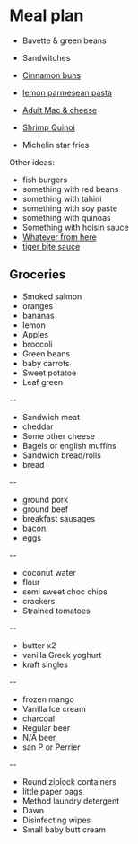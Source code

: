 # Meal plan

- Bavette & green beans
- Sandwitches

- [Cinnamon buns](https://www.bonappetit.com/recipe/cinnamon-date-sticky-buns)
- [lemon parmesean pasta](https://www.bonappetit.com/recipe/pasta-with-brown-butter-whole-lemon-and-parmesan)
- [Adult Mac & cheese](https://www.bonappetit.com/recipe/adult-mac-and-cheese)
- [Shrimp Quinoi](https://www.bonappetit.com/story/indian-ish-shrimp-quinoa-pulao)
- Michelin star fries

Other ideas:

- fish burgers
- something with red beans
- something with tahini
- something with soy paste
- something with quinoas
- Something with hoisin sauce
- [Whatever from here](https://www.bonappetit.com/story/yia-vang-hmong-cuisine)
- [tiger bite sauce](https://www.bonappetit.com/recipe/tri-tip-steak-with-tiger-bite-sauce)

## Groceries

- Smoked salmon
- oranges
- bananas
- lemon
- Apples
- broccoli
- Green beans
- baby carrots
- Sweet potatoe
- Leaf green

--

- Sandwich meat
- cheddar
- Some other cheese
- Bagels or english muffins
- Sandwich bread/rolls
- bread

--

- ground pork
- ground beef
- breakfast sausages
- bacon
- eggs

--

- coconut water
- flour
- semi sweet choc chips
- crackers
- Strained tomatoes

--

- butter x2
- vanilla Greek yoghurt
- kraft singles

--

- frozen mango
- Vanilla Ice cream
- charcoal
- Regular beer
- N/A beer
- san P or Perrier

--

- Round ziplock containers
- little paper bags
- Method laundry detergent
- Dawn
- Disinfecting wipes
- Small baby butt cream
